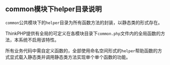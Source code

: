 ## common模块下helper目录说明

`common`公共模块下的`helper`目录为所有函数方法的封装，以静态类的形式存在。

ThinkPHP提供有全局的可定义在各模块目录下`common.php`文件内的全局函数的方法，本系统不启用该特性。

所有业务代码中需自定义函数的，全部使用命名空间形式的`helper`帮助函数的方式显式载入静态类并调用静态类方法实现单个单个函数的功能。